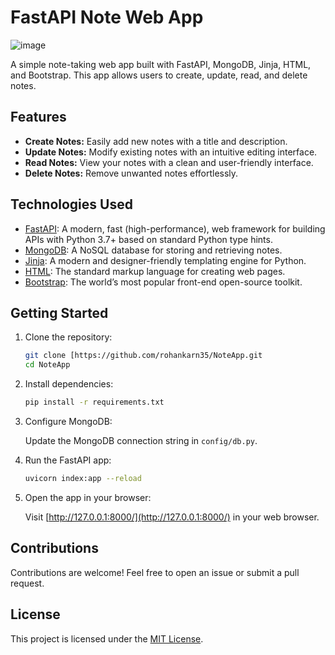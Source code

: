 # FastAPI Note Web App

![image](https://github.com/rohankarn35/NoteApp/assets/104725432/f2fe4468-a3ee-4822-8b9e-f587cd5a6570)


A simple note-taking web app built with FastAPI, MongoDB, Jinja, HTML, and Bootstrap. This app allows users to create, update, read, and delete notes.

## Features

- **Create Notes:** Easily add new notes with a title and description.
- **Update Notes:** Modify existing notes with an intuitive editing interface.
- **Read Notes:** View your notes with a clean and user-friendly interface.
- **Delete Notes:** Remove unwanted notes effortlessly.

## Technologies Used

- [FastAPI](https://fastapi.tiangolo.com/): A modern, fast (high-performance), web framework for building APIs with Python 3.7+ based on standard Python type hints.
- [MongoDB](https://www.mongodb.com/): A NoSQL database for storing and retrieving notes.
- [Jinja](https://jinja.palletsprojects.com/): A modern and designer-friendly templating engine for Python.
- [HTML](https://developer.mozilla.org/en-US/docs/Web/HTML): The standard markup language for creating web pages.
- [Bootstrap](https://getbootstrap.com/): The world’s most popular front-end open-source toolkit.

## Getting Started

1. Clone the repository:

    ```bash
    git clone [https://github.com/rohankarn35/NoteApp.git
    cd NoteApp
    ```

2. Install dependencies:

    ```bash
    pip install -r requirements.txt
    ```

3. Configure MongoDB:

    Update the MongoDB connection string in `config/db.py`.

4. Run the FastAPI app:

    ```bash
    uvicorn index:app --reload
    ```

5. Open the app in your browser:

    Visit [http://127.0.0.1:8000/](http://127.0.0.1:8000/) in your web browser.


## Contributions

Contributions are welcome! Feel free to open an issue or submit a pull request.

## License

This project is licensed under the [MIT License](LICENSE).
